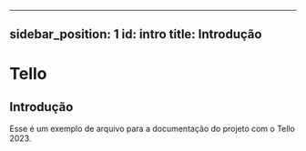 
---
sidebar_position: 1
id: intro
title: Introdução
---
# Tello
## Introdução

Esse é um exemplo de arquivo para a documentação do projeto com o Tello 2023.

